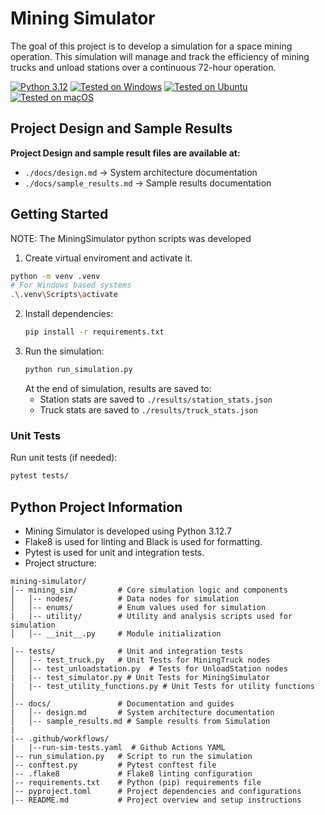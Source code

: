 # Mining Simulator
The goal of this project is to develop a simulation for a space mining operation. This
simulation will manage and track the efficiency of mining trucks and unload stations over a
continuous 72-hour operation.

[![Python 3.12](https://img.shields.io/badge/Python-3.12-blue.svg)](https://www.python.org/downloads/release/python-3120/)
[![Tested on Windows](https://img.shields.io/badge/Tested_on-Windows-brightgreen.svg)](https://www.microsoft.com/en-us/windows/)
[![Tested on Ubuntu](https://img.shields.io/badge/Tested_on-Ubuntu-orange.svg)](https://ubuntu.com/)
[![Tested on macOS](https://img.shields.io/badge/Tested_on-macOS-blue.svg)](https://www.apple.com/macos/)

## Project Design and Sample Results
**Project Design and sample result files are available at:**

- `./docs/design.md`  -> System architecture documentation
- `./docs/sample_results.md` -> Sample results documentation

## Getting Started
NOTE: The MiningSimulator python scripts was developed 
1. Create virtual enviroment and activate it. 
```sh
python -m venv .venv
# For Windows based systems
.\.venv\Scripts\activate
```
2. Install dependencies:
   ```sh
   pip install -r requirements.txt
   ```
3. Run the simulation:
   ```sh
   python run_simulation.py
   ```
   At the end of simulation, results are saved to:
   - Station stats are saved to `./results/station_stats.json`
   - Truck stats are saved to `./results/truck_stats.json`

 ### Unit Tests
 Run unit tests (if needed):
   ```sh
   pytest tests/
   ```


## Python Project Information
- Mining Simulator is developed using Python 3.12.7
- Flake8 is used for linting and Black is used for formatting.
- Pytest is used for unit and integration tests. 
- Project structure:
```
mining-simulator/
│-- mining_sim/         # Core simulation logic and components
│   │-- nodes/          # Data nodes for simulation
│   │-- enums/          # Enum values used for simulation
|   |-- utility/        # Utility and analysis scripts used for simulation
│   │-- __init__.py     # Module initialization

│-- tests/              # Unit and integration tests
│   │-- test_truck.py   # Unit Tests for MiningTruck nodes
│   │-- test_unloadstation.py  # Tests for UnloadStation nodes
|   |-- test_simulator.py # Unit Tests for MiningSimulator
|   |-- test_utility_functions.py # Unit Tests for utility functions
│
│-- docs/               # Documentation and guides
|   │-- design.md       # System architecture documentation
│   │-- sample_results.md # Sample results from Simulation
|
|-- .github/workflows/
|   |--run-sim-tests.yaml  # Github Actions YAML
│-- run_simulation.py   # Script to run the simulation
│-- conftest.py         # Pytest conftest file
│-- .flake8             # Flake8 linting configuration
|-- requirements.txt    # Python (pip) requirements file
│-- pyproject.toml      # Project dependencies and configurations
│-- README.md           # Project overview and setup instructions
```






